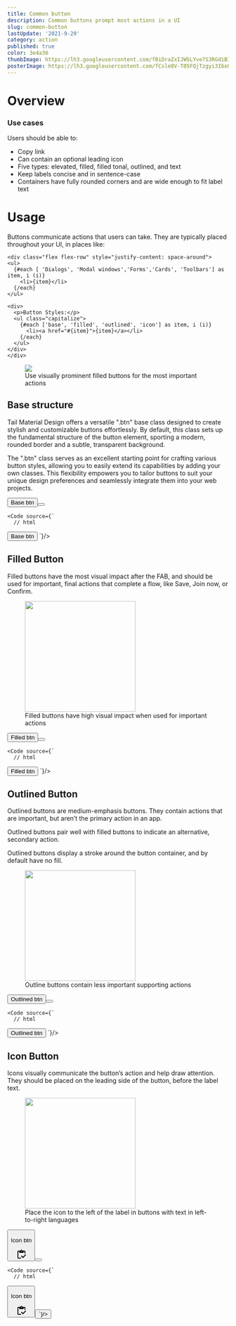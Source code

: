 ```yaml
---
title: Common button
description: Common buttons prompt most actions in a UI
slug: common-button
lastUpdate: '2021-9-29'
category: action
published: true
color: 3e4a36
thumbImage: https://lh3.googleusercontent.com/fBiDraZxIJW5LYve7S3RGdiBIk48r1K6TXtpJsQQnfYMiDpUwrIaDT3CNLkqoNrxUTfuBQ5lX5fGpl12bND5_pEhiZcUfV_7C345dXfCxb7kn0b7oAcT=s0
posterImage: https://lh3.googleusercontent.com/fCsle0V-T05FQjTzgyi3I6xQHlMcMYmyMorYhRHxdmQK0tFjNQrdVpEgbICiME_jmSiH2LpzwPTy05P07Qns5HlPy_4v7YIGSEwtaegkIWmohQTN6A=w1200
---
```


<script>
  import Code from '$lib/utils/Code.svelte';
  import Card from '$lib/containment/Card.svelte';
</script>

# Overview

### Use cases

Users should be able to:

- Copy link
- Can contain an optional leading icon
- Five types: elevated, filled, filled tonal, outlined, and text
- Keep labels concise and in sentence-case
- Containers have fully rounded corners and are wide enough to fit label text

# Usage

<section class="flex flex-col md:flex-row gap-4">
  <div class="flex gap-4 flex-col">
    <p>Buttons communicate actions that users can take. They are typically placed throughout your UI, in places like:</p>

    <div class="flex flex-row" style="justify-content: space-around">
    <ul>
      {#each [ 'Dialogs', 'Modal windows','Forms','Cards', 'Toolbars'] as item, i (i)}
        <li>{item}</li>
      {/each}
    </ul>

    <div>
      <p>Button Styles:</p>
      <ul class="capitalize">
        {#each ['base', 'filled', 'outlined', 'icon'] as item, i (i)}
          <li><a href="#{item}">{item}</a></li>
        {/each}
      </ul>
    </div>
    </div>

  </div>
  <figure class="flex flex-col gap-4">
    <img class="rounded-xl" src="https://lh3.googleusercontent.com/SLHGz-0RC6A_6qoXCSNGCqFkSu8nXCjlnHnBEJDU5-PLoj0vxrBjic5Aa87ru2nj7VQR1t3qwF14cSjmSKs-_S069zbOk2pzYIbHXTmdIb_M=s0"/>
    <figcaption>
      Use visually prominent filled buttons for the most important actions
    </figcaption>
  </figure>
</section>

<Card filled class="gap-2">
  <h2 id="base">Base structure</h2>
  
  <p>
    Tail Material Design offers a versatile ".btn" base class designed to create stylish and customizable buttons effortlessly. By default, this class sets up the fundamental structure of the button element, sporting a modern, rounded border and a subtle, transparent background.
  </p>

  <p>
    The ".btn" class serves as an excellent starting point for crafting various button styles, allowing you to easily extend its capabilities by adding your own classes. This flexibility empowers you to tailor buttons to suit your unique design preferences and seamlessly integrate them into your web projects.
  </p>

  <div class="flex flex-col gap-2 bg-surface p-2" style="border-radius: 12px;">
    <div><button style="gap:0px;" class="btn">Base btn<button></div>

    <Code source={`
      // html

<button class="btn">Base btn</button>
`}/>

  </div>
</Card>

<Card filled class="gap-2">
  <h2 id="filled">Filled Button</h2>

  <div class="flex flex-col md:flex-row gap-4">
    <p>
      Filled buttons have the most visual impact after the FAB, and should be used for important, final actions that complete a flow, like Save, Join now, or Confirm.
    </p>
    <figure class="flex flex-col gap-2">
      <img height="252" src="https://lh3.googleusercontent.com/33VllAnWxQv00Wf5vR1gbBPUJTlnx3o1H1RZnppdqzhyY8RyUIf38vgviOlsIoy3rDG6filC0bH4umr8L7hNsOOxP3C1374fn9S50Sj99C8M=s0"/>
      <figcaption>Filled buttons have high visual impact when used for important actions</figcaption>
    </figure>
  </div>

  <div class="flex flex-col gap-2 bg-surface p-2" style="border-radius: 12px;">
    <div><button style="gap:0px;" class="btn btn-filled">Filled btn<button></div>

    <Code source={`
      // html

<button class="btn btn-filled">Filled btn</button>
`}/>

  </div>
</Card>

<Card filled class="gap-2">
  <h2 id="outlined">Outlined Button</h2>

  <div class="flex flex-col md:flex-row gap-4">
    <div class="flex flex-col gap-2 flex-1">
      <p>
        Outlined buttons are medium-emphasis buttons. They contain actions that are important, but aren’t the primary action in an app.
      </p>
      <p>
        Outlined buttons pair well with filled buttons to indicate an alternative, secondary action.
      </p>
      <p>Outlined buttons display a stroke around the button container, and by default have no fill.</p>
    </div>
    <figure class="flex flex-col gap-2 ">
      <img style="height: 252px; object-fit: cover; object-position: bottom;" src="https://lh3.googleusercontent.com/Ic_1kNLwDfIHdWKvp-3iKGDkHvjxy0QZvelA_vOgIY6l6DuRTcQ3c9JITapze3F44yiNO67EsyrnJraPQvVsS0HtiBIDmRbdgaABXJHOYo_2=s0"/>
      <figcaption>Outline buttons contain less important supporting actions</figcaption>
    </figure>
  </div>

  <div class="flex flex-col gap-2 bg-surface p-2" style="border-radius: 12px;">
    <div><button style="gap:0px;" class="btn btn-outlined">Outlined btn<button></div>

    <Code source={`
      // html

<button class="btn btn-outlined">Outlined btn</button>
`}/>

  </div>
</Card>

<Card filled class="gap-2">
  <h2 id="icon">Icon Button</h2>

  <div class="flex flex-col md:flex-row gap-4">
    <div class="flex flex-col gap-2 flex-1">
      <p>
        Icons visually communicate the button’s action and help draw attention. They should be placed on the leading side of the button, before the label text.
      </p>
    </div>
    <figure class="flex flex-col gap-2 flex-1">
      <img height="252" style="height: 252px; object-fit: cover;" src="https://lh3.googleusercontent.com/H9uUFctP3ob4KgvSs1-32gxNnw0J6F-sSnwwUR2ausgvJOHgR0TR3_TQYWiaqqt_hQvWBoudNZMHNIEoeKm95jK09JNZb-GxxTxzgPnvKsYH=s0"/>
      <figcaption>Place the icon to the left of the label in buttons with text in left-to-right languages</figcaption>
    </figure>
  </div>

  <div class="flex flex-col gap-2 bg-surface p-2" style="border-radius: 12px;">
    <div>
      <button  class="btn btn-filled icon-left">
        <p>Icon btn</p>
        <svg xmlns="http://www.w3.org/2000/svg" enable-background="new 0 0 24 24" height="24px"
            viewBox="0 0 24 24" width="24px" fill="#000000">
            <path
              d="M5,5h2v3h10V5h2v5h2V5c0-1.1-0.9-2-2-2h-4.18C14.4,1.84,13.3,1,12,1S9.6,1.84,9.18,3H5C3.9,3,3,3.9,3,5v14 c0,1.1,0.9,2,2,2h6v-2H5V5z M12,3c0.55,0,1,0.45,1,1s-0.45,1-1,1s-1-0.45-1-1S11.45,3,12,3z" />
            <polygon points="21,11.5 15.51,17 12.5,14 11,15.5 15.51,20 22.5,13" />
        </svg>
      <button>
    </div>

    <Code source={`
      // html

<button  class="btn btn-filled icon-left">
  <p>Icon btn</p>
  <svg xmlns="http://www.w3.org/2000/svg" enable-background="new 0 0 24 24" height="24px"
      viewBox="0 0 24 24" width="24px" fill="#000000">
      <path
        d="M5,5h2v3h10V5h2v5h2V5c0-1.1-0.9-2-2-2h-4.18C14.4,1.84,13.3,1,12,1S9.6,1.84,9.18,3H5C3.9,3,3,3.9,3,5v14 c0,1.1,0.9,2,2,2h6v-2H5V5z M12,3c0.55,0,1,0.45,1,1s-0.45,1-1,1s-1-0.45-1-1S11.45,3,12,3z" />
      <polygon points="21,11.5 15.51,17 12.5,14 11,15.5 15.51,20 22.5,13" />
  </svg>
<button>
`}/>

  </div>
</Card>
